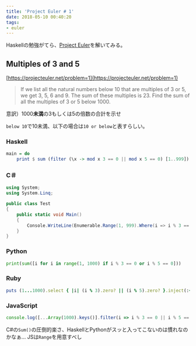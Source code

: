 ```yaml
---
title: 'Project Euler # 1'
date: 2018-05-10 00:40:20
tags:
- euler
---
```


Haskellの勉強がてら、[Project Euler](https://projecteuler.net/)を解いてみる。

<!-- more -->

## Multiples of 3 and 5

[https://projecteuler.net/problem=1](https://projecteuler.net/problem=1)

> If we list all the natural numbers below 10 that are multiples of 3 or 5, we get 3, 5, 6 and 9. The sum of these multiples is 23.
> Find the sum of all the multiples of 3 or 5 below 1000.

意訳）1000**未満**の3もしくは5の倍数の合計を示せ

`below 10`で10未満、以下の場合は`10 or below`と表すらしい。

### Haskell

```haskell
main = do 
    print $ sum (filter (\x -> mod x 3 == 0 || mod x 5 == 0) [1..999])
```

### C＃

```csharp
using System;
using System.Linq;

public class Test
{
	public static void Main()
	{
		Console.WriteLine(Enumerable.Range(1, 999).Where(i => i % 3 == 0 || i % 5 == 0).Sum());
	}
}
```

### Python

```python
print(sum([i for i in range(1, 1000) if i % 3 == 0 or i % 5 == 0]))
```

### Ruby

```ruby
puts (1...1000).select { |i| (i % 3).zero? || (i % 5).zero? }.inject(:+)
```

### JavaScript

```js
console.log([...Array(1000).keys()].filter(i => i % 3 == 0 || i % 5 == 0).reduce((c, i) => c + i));
```

C#の`Sum()`の圧倒的楽さ、HaskellとPythonがスッと入ってこないのは慣れなのかなぁ...
JSは`Range`を用意すべし
